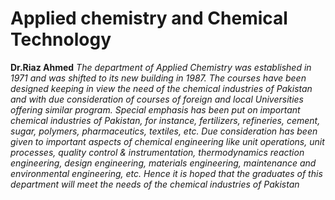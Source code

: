 # Applied chemistry and Chemical Technology
**Dr.Riaz Ahmed**
*The department of Applied Chemistry was established in 1971 and was shifted to its new building in 1987. The courses have been designed keeping in view the need of the chemical industries of Pakistan and with due consideration of courses of foreign and local Universities offering similar program. Special emphasis has been put on important chemical industries of Pakistan, for instance, fertilizers, refineries, cement, sugar, polymers, pharmaceutics, textiles, etc. Due consideration has been given to important aspects of chemical engineering like unit operations, unit processes, quality control & instrumentation, thermodynamics reaction engineering, design engineering, materials engineering, maintenance and environmental engineering, etc. Hence it is hoped that the graduates of this department will meet the needs of the chemical industries of Pakistan*
